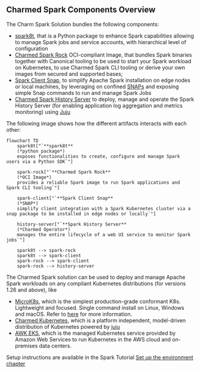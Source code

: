## Charmed Spark Components Overview

The Charm Spark Solution bundles the following components:

* [spark8t](https://github.com/canonical/spark-k8s-toolkit-py), that is a Python package to enhance Spark capabilities allowing to manage Spark jobs and service accounts, with hierarchical level of configuration
* [Charmed Spark Rock](https://github.com/canonical/charmed-spark-rock/pkgs/container/charmed-spark) OCI-compliant Image, that bundles Spark binaries together with Canonical tooling to be used to start your Spark workload on Kubernetes, to use Charmed Spark CLI tooling or derive your own images from secured and supported bases;
* [Spark Client Snap](https://snapcraft.io/spark-client), to simplify Apache Spark installation on edge nodes or local machines, by leveraging on confined [SNAPs](https://snapcraft.io/) and exposing simple Snap commands to run and manage Spark Jobs 
* [Charmed Spark History Server](https://charmhub.io/spark-history-server-k8s) to deploy, manage and operate the Spark History Server (for enabling application log aggregation and metrics monitoring) using [Juju](https://juju.is/) 

The following image shows how the different artifacts interacts with each other:

```mermaid
flowchart TD
    spark8t["`**spark8t** 
    (*python package*)
    exposes functionalities to create, configure and manage Spark users via a Python SDK`"]
    
    spark-rock["`**Charmed Spark Rock** 
    (*OCI Image*)
    provides a reliable Spark image to run Spark applications and Spark CLI tooling`"]

    spark-client["`**Spark Client Snap** 
    (*SNAP*)
    simplify client integration with a Spark Kubernetes cluster via a snap package to be installed in edge nodes or locally`"]

    history-server["`**Spark History Server** 
    (*Charmed Operator*)
    manages the entire lifecycle of a web UI service to monitor Spark jobs`"]

    spark8t --> spark-rock
    spark8t --> spark-client
    spark-rock --> spark-client
    spark-rock --> history-server
```

The Charmed Spark solution can be used to deploy and manage Apache Spark workloads on any compliant Kubernetes distributions (for versions 1.26 and above), like
* [MicroK8s](https://microk8s.io/), which is the simplest production-grade conformant K8s. Lightweight and focused. 
Single command install on Linux, Windows and macOS. Refer to [here](https://microk8s.io/#install-microk8s) for more information. 
* [Charmed Kubernetes](https://ubuntu.com/kubernetes/charmed-k8s), which is a platform independent, model-driven distribution of Kubernetes powered by [juju](https://juju.is/) 
* [AWK EKS](https://ubuntu.com/kubernetes/charmed-k8s), which is the managed Kubernetes service provided by Amazon Web Services to run Kubernetes in the AWS cloud and on-premises data centers.

Setup instructions are available in the Spark Tutorial [Set up the environment chapter](https://discourse.charmhub.io/t/spark-client-snap-tutorial-setup-environment/8951)
